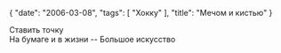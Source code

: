 {
   "date": "2006-03-08",
   "tags": [
      "Хокку"
   ],
   "title": "Мечом и кистью"
}

Ставить точку  
На бумаге и в жизни -- 
Большое искусство
